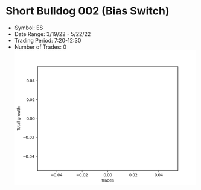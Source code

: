 # Short Bulldog 002 (Bias Switch)
- Symbol: ES
- Date Range: 3/19/22 - 5/22/22
- Trading Period: 7:20-12:30
- Number of Trades: 0
![Plot](ShortBulldog002ES(BiasSwitch).png)


































